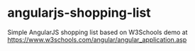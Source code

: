 # angularjs-shopping-list
Simple AngularJS shopping list based on W3Schools demo at https://www.w3schools.com/angular/angular_application.asp
